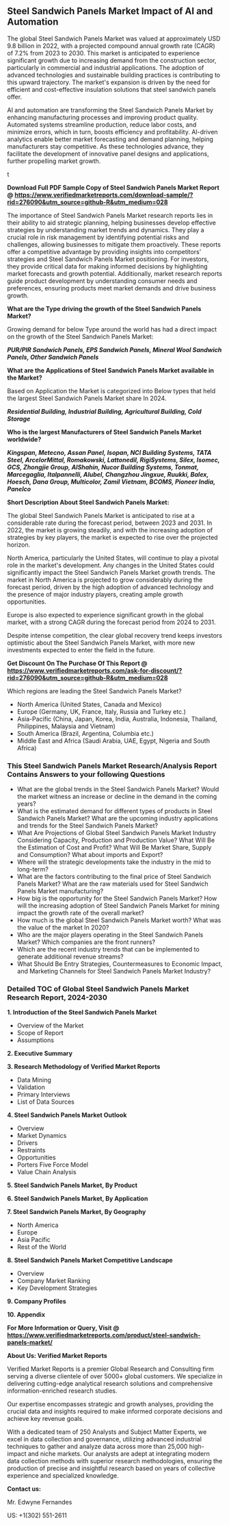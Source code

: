<h2>Steel Sandwich Panels Market Impact of AI and Automation</h2><p>The global Steel Sandwich Panels Market was valued at approximately USD 9.8 billion in 2022, with a projected compound annual growth rate (CAGR) of 7.2% from 2023 to 2030. This market is anticipated to experience significant growth due to increasing demand from the construction sector, particularly in commercial and industrial applications. The adoption of advanced technologies and sustainable building practices is contributing to this upward trajectory. The market's expansion is driven by the need for efficient and cost-effective insulation solutions that steel sandwich panels offer.</p><p>AI and automation are transforming the Steel Sandwich Panels Market by enhancing manufacturing processes and improving product quality. Automated systems streamline production, reduce labor costs, and minimize errors, which in turn, boosts efficiency and profitability. AI-driven analytics enable better market forecasting and demand planning, helping manufacturers stay competitive. As these technologies advance, they facilitate the development of innovative panel designs and applications, further propelling market growth.</p>t</p><p id="" class=""><strong>Download Full PDF Sample Copy of Steel Sandwich Panels Market Report @ <a href="https://www.verifiedmarketreports.com/download-sample/?rid=276090&utm_source=github-R&utm_medium=028" target="_blank">https://www.verifiedmarketreports.com/download-sample/?rid=276090&utm_source=github-R&utm_medium=028</a></strong></p><p>The importance of&nbsp;Steel Sandwich Panels Market research reports lies in their ability to aid strategic planning, helping businesses develop effective strategies by understanding market trends and dynamics. They play a crucial role in risk management by identifying potential risks and challenges, allowing businesses to mitigate them proactively. These reports offer a competitive advantage by providing insights into competitors' strategies and Steel Sandwich Panels Market positioning. For investors, they provide critical data for making informed decisions by highlighting market forecasts and growth potential. Additionally, market research reports guide product development by understanding consumer needs and preferences, ensuring products meet market demands and drive business growth.</p><p><strong>What are the&nbsp;Type driving the growth of the Steel Sandwich Panels Market?</strong></p><p id="" class="">Growing demand for below Type around the world has had a direct impact on the growth of the Steel Sandwich Panels Market:</p><em><strong>PUR/PIR Sandwich Panels, EPS Sandwich Panels, Mineral Wool Sandwich Panels, Other Sandwich Panels</strong></em></p><strong>What are the&nbsp;Applications&nbsp;of Steel Sandwich Panels Market available in the Market?</strong></p><p id="" class="">Based on Application the Market is categorized into Below types that held the largest Steel Sandwich Panels Market share In 2024.</p><em><strong>Residential Building, Industrial Building, Agricultural Building, Cold Storage</strong></em></p><strong>Who is the largest Manufacturers of Steel Sandwich Panels Market worldwide?</strong></p><p><em><strong>Kingspan, Metecno, Assan Panel, Isopan, NCI Building Systems, TATA Steel, ArcelorMittal, Romakowski, Lattonedil, RigiSystems, Silex, Isomec, GCS, Zhongjie Group, AlShahin, Nucor Building Systems, Tonmat, Marcegaglia, Italpannelli, Alubel, Changzhou Jingxue, Ruukki, Balex, Hoesch, Dana Group, Multicolor, Zamil Vietnam, BCOMS, Pioneer India, Panelco</strong></em></p><p id="" class=""><strong>Short Description About Steel Sandwich Panels Market:</strong></p><p>The global Steel Sandwich Panels Market is anticipated to rise at a considerable rate during the forecast period, between 2023 and 2031. In 2022, the market is growing steadily, and with the increasing adoption of strategies by key players, the market is expected to rise over the projected horizon.</p><p>North America, particularly the United States, will continue to play a pivotal role in the market's development. Any changes in the United States could significantly impact the Steel Sandwich Panels Market growth trends. The market in North America is projected to grow considerably during the forecast period, driven by the high adoption of advanced technology and the presence of major industry players, creating ample growth opportunities.</p><p>Europe is also expected to experience significant growth in the global market, with a strong CAGR during the forecast period from 2024 to 2031.</p><p>Despite intense competition, the clear global recovery trend keeps investors optimistic about the Steel Sandwich Panels Market, with more new investments expected to enter the field in the future.</p><p id="" class=""><strong>Get Discount On The Purchase Of This Report @ <a href="https://www.verifiedmarketreports.com/ask-for-discount/?rid=276090&utm_source=github-R&utm_medium=028" target="_blank">https://www.verifiedmarketreports.com/ask-for-discount/?rid=276090&utm_source=github-R&utm_medium=028</a></strong></p>Which regions are leading the Steel Sandwich Panels Market?</p><ul><li>North America (United States, Canada and Mexico)</li><li>Europe (Germany, UK, France, Italy, Russia and Turkey etc.)</li><li>Asia-Pacific (China, Japan, Korea, India, Australia, Indonesia, Thailand, Philippines, Malaysia and Vietnam)</li><li>South America (Brazil, Argentina, Columbia etc.)</li><li>Middle East and Africa (Saudi Arabia, UAE, Egypt, Nigeria and South Africa)</li></ul><h3 id="" class="">This Steel Sandwich Panels Market Research/Analysis Report Contains Answers to your following Questions</h3><ul><li>What are the global trends in the Steel Sandwich Panels Market? Would the market witness an increase or decline in the demand in the coming years?</li><li>What is the estimated demand for different types of products in Steel Sandwich Panels Market? What are the upcoming industry applications and trends for the Steel Sandwich Panels Market?</li><li>What Are Projections of Global Steel Sandwich Panels Market Industry Considering Capacity, Production and Production Value? What Will Be the Estimation of Cost and Profit? What Will Be Market Share, Supply and Consumption? What about imports and Export?</li><li>Where will the strategic developments take the industry in the mid to long-term?</li><li>What are the factors contributing to the final price of Steel Sandwich Panels Market? What are the raw materials used for Steel Sandwich Panels Market manufacturing?</li><li>How big is the opportunity for the Steel Sandwich Panels Market? How will the increasing adoption of Steel Sandwich Panels Market for mining impact the growth rate of the overall market?</li><li>How much is the global Steel Sandwich Panels Market worth? What was the value of the market In 2020?</li><li>Who are the major players operating in the Steel Sandwich Panels Market? Which companies are the front runners?</li><li>Which are the recent industry trends that can be implemented to generate additional revenue streams?</li><li>What Should Be Entry Strategies, Countermeasures to Economic Impact, and Marketing Channels for Steel Sandwich Panels Market Industry?</li></ul><h3 id="" class="">Detailed TOC of Global Steel Sandwich Panels Market Research Report, 2024-2030</h3><p id="" class=""><strong>1. Introduction of the Steel Sandwich Panels Market</strong></p><ul><li>Overview of the Market</li><li>Scope of Report</li><li>Assumptions</li></ul><p id="" class=""><strong>2. Executive Summary</strong></p><p id="" class=""><strong>3. Research Methodology of Verified Market Reports</strong></p><ul><li>Data Mining</li><li>Validation</li><li>Primary Interviews</li><li>List of Data Sources</li></ul><p id="" class=""><strong>4. Steel Sandwich Panels Market Outlook</strong></p><ul><li>Overview</li><li>Market Dynamics</li><li>Drivers</li><li>Restraints</li><li>Opportunities</li><li>Porters Five Force Model</li><li>Value Chain Analysis</li></ul><p id="" class=""><strong>5. Steel Sandwich Panels Market, By Product</strong></p><p id="" class=""><strong>6. Steel Sandwich Panels Market, By Application</strong></p><p id="" class=""><strong>7. Steel Sandwich Panels Market, By Geography</strong></p><ul><li>North America</li><li>Europe</li><li>Asia Pacific</li><li>Rest of the World</li></ul><p id="" class=""><strong>8. Steel Sandwich Panels Market Competitive Landscape</strong></p><ul><li>Overview</li><li>Company Market Ranking</li><li>Key Development Strategies</li></ul><p id="" class=""><strong>9. Company Profiles</strong></p><p id="" class=""><strong>10. Appendix</strong></p><p id="" class=""><strong>For More Information or Query, Visit @ <a href="https://www.verifiedmarketreports.com/product/steel-sandwich-panels-market/" target="_blank">https://www.verifiedmarketreports.com/product/steel-sandwich-panels-market/</a></strong></p><p id="" class=""><strong>About Us: Verified Market Reports</strong></p><p id="" class="">Verified Market Reports is a premier Global Research and Consulting firm serving a diverse clientele of over 5000+ global customers. We specialize in delivering cutting-edge analytical research solutions and comprehensive information-enriched research studies.</p><p id="" class="">Our expertise encompasses strategic and growth analyses, providing the crucial data and insights required to make informed corporate decisions and achieve key revenue goals.</p><p id="" class="">With a dedicated team of 250 Analysts and Subject Matter Experts, we excel in data collection and governance, utilizing advanced industrial techniques to gather and analyze data across more than 25,000 high-impact and niche markets. Our analysts are adept at integrating modern data collection methods with superior research methodologies, ensuring the production of precise and insightful research based on years of collective experience and specialized knowledge.</p><p id="" class=""><strong>Contact us:</strong></p><p id="" class="">Mr. Edwyne Fernandes</p><p id="" class="">US: +1(302) 551-2611</p>